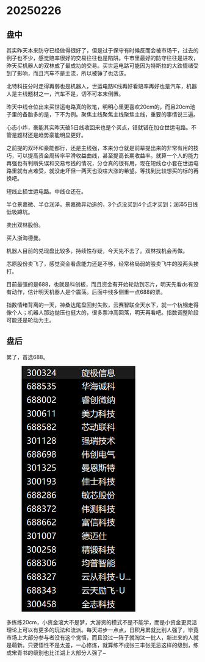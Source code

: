 # 20250226

## 盘中

其实昨天本来防守已经做得很好了，但是过于保守有时候反而会被市场干，过去的例子也不少，感觉赔率很好的交易往往也是陷阱。牛市里最好的防守往往是进攻，昨天买机器人的双林成了最成功的交易。买世运电路可能因为特斯拉的大跌情绪受到了影响，而且汽车不是主流，所以被锤了也活该。

北特科技分时走得再弱也是机器人，世运电路K线再好看赔率再好也是汽车，机器人是主线题材之一，汽车不是，切不可本末倒置。

昨天中线仓位出来买世运电路真的败笔，明明心里更喜欢20cm的，而且20cm池子里的备胎多的是，下不为例。聚焦主线聚焦主线聚焦主线，重要的事情说三遍。

心态小炸，豪能其实昨天破5日线收回来也是个买点，错就错在加仓世运电路。不管是题材还是趋势豪能明显更好。

之前提的双环和豪能都行，还是主线强，本来分仓就是前辈提出来的非常有用的技巧，可以提高资金周转率平滑收益曲线，甚至提高长期收益率。就算一个人的能力再强也有判断失误和交易亏钱的情况，分仓真的很有用，现在短线仓小套在世运电路里就有点难受，就没走坏但一两天也没啥大涨的希望。等找到比较想买的标的再换吧。

短线止损世运电路。中线仓还在。

半仓景嘉微、半仓润泽。景嘉微异动追的，3个点没买到4个点才买到；润泽5日线低吸蹲坑。

卖出双林股份。

买入浙海德曼。

机器人目前的兑现盘比较多，持续性存疑，今天先不去了。双林找机会再做。

芯原股份卖飞了，感觉资金看盘能力还是不够，经常格局弱的股卖飞牛的股两头挨打。

目前最强的是688，也就是科创板，而且资金有开始轮动到芯片，明天先看ds有没有动作，估计明天机器人是个震荡。后面中线多侧重一点688的票。

指数情绪背离的一天，神桑达尾盘回封失败，云赛智联全天水下，就一个杭钢走得像个人；机器人那边抛压也挺大的，很多票冲高回落，明天再看吧。指数调整阶段可能还是轮动为主。



## 盘后

累了，首选688。



<figure><img src=".gitbook/assets/屏幕截图 2025-02-26 234031.png" alt=""><figcaption></figcaption></figure>

多练练20cm，小资金滚大不是梦，大游资的模式不是不能学，而是小资金更灵活理论上可以有更多的玩法和流派。每天进步一点点，日积月累就比别人强了，毕竟市场上大部分参与者没有这个觉悟，而且没过一阵子就淘汰一批人，新进来的人就是萌新。只要悟性不是太差，一心修炼，就算练不成张三丰张无忌这样的级别，练成宋青书的级别也比江湖上大部分人强了\~
